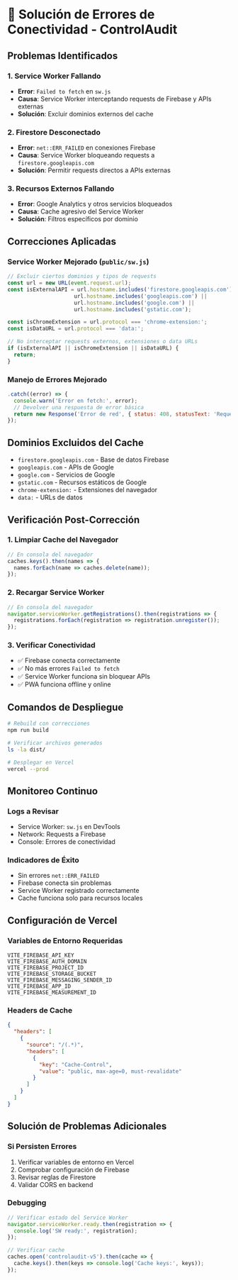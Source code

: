 # 🔧 Solución de Errores de Conectividad - ControlAudit

## Problemas Identificados

### 1. Service Worker Fallando
- **Error**: `Failed to fetch` en `sw.js`
- **Causa**: Service Worker interceptando requests de Firebase y APIs externas
- **Solución**: Excluir dominios externos del cache

### 2. Firestore Desconectado
- **Error**: `net::ERR_FAILED` en conexiones Firebase
- **Causa**: Service Worker bloqueando requests a `firestore.googleapis.com`
- **Solución**: Permitir requests directos a APIs externas

### 3. Recursos Externos Fallando
- **Error**: Google Analytics y otros servicios bloqueados
- **Causa**: Cache agresivo del Service Worker
- **Solución**: Filtros específicos por dominio

## Correcciones Aplicadas

### Service Worker Mejorado (`public/sw.js`)

```javascript
// Excluir ciertos dominios y tipos de requests
const url = new URL(event.request.url);
const isExternalAPI = url.hostname.includes('firestore.googleapis.com') || 
                     url.hostname.includes('googleapis.com') ||
                     url.hostname.includes('google.com') ||
                     url.hostname.includes('gstatic.com');

const isChromeExtension = url.protocol === 'chrome-extension:';
const isDataURL = url.protocol === 'data:';

// No interceptar requests externos, extensiones o data URLs
if (isExternalAPI || isChromeExtension || isDataURL) {
  return;
}
```

### Manejo de Errores Mejorado

```javascript
.catch((error) => {
  console.warn('Error en fetch:', error);
  // Devolver una respuesta de error básica
  return new Response('Error de red', { status: 408, statusText: 'Request Timeout' });
});
```

## Dominios Excluidos del Cache

- `firestore.googleapis.com` - Base de datos Firebase
- `googleapis.com` - APIs de Google
- `google.com` - Servicios de Google
- `gstatic.com` - Recursos estáticos de Google
- `chrome-extension:` - Extensiones del navegador
- `data:` - URLs de datos

## Verificación Post-Corrección

### 1. Limpiar Cache del Navegador
```javascript
// En consola del navegador
caches.keys().then(names => {
  names.forEach(name => caches.delete(name));
});
```

### 2. Recargar Service Worker
```javascript
// En consola del navegador
navigator.serviceWorker.getRegistrations().then(registrations => {
  registrations.forEach(registration => registration.unregister());
});
```

### 3. Verificar Conectividad
- ✅ Firebase conecta correctamente
- ✅ No más errores `Failed to fetch`
- ✅ Service Worker funciona sin bloquear APIs
- ✅ PWA funciona offline y online

## Comandos de Despliegue

```bash
# Rebuild con correcciones
npm run build

# Verificar archivos generados
ls -la dist/

# Desplegar en Vercel
vercel --prod
```

## Monitoreo Continuo

### Logs a Revisar
- Service Worker: `sw.js` en DevTools
- Network: Requests a Firebase
- Console: Errores de conectividad

### Indicadores de Éxito
- Sin errores `net::ERR_FAILED`
- Firebase conecta sin problemas
- Service Worker registrado correctamente
- Cache funciona solo para recursos locales

## Configuración de Vercel

### Variables de Entorno Requeridas
```
VITE_FIREBASE_API_KEY
VITE_FIREBASE_AUTH_DOMAIN
VITE_FIREBASE_PROJECT_ID
VITE_FIREBASE_STORAGE_BUCKET
VITE_FIREBASE_MESSAGING_SENDER_ID
VITE_FIREBASE_APP_ID
VITE_FIREBASE_MEASUREMENT_ID
```

### Headers de Cache
```json
{
  "headers": [
    {
      "source": "/(.*)",
      "headers": [
        {
          "key": "Cache-Control",
          "value": "public, max-age=0, must-revalidate"
        }
      ]
    }
  ]
}
```

## Solución de Problemas Adicionales

### Si Persisten Errores
1. Verificar variables de entorno en Vercel
2. Comprobar configuración de Firebase
3. Revisar reglas de Firestore
4. Validar CORS en backend

### Debugging
```javascript
// Verificar estado del Service Worker
navigator.serviceWorker.ready.then(registration => {
  console.log('SW ready:', registration);
});

// Verificar cache
caches.open('controlaudit-v5').then(cache => {
  cache.keys().then(keys => console.log('Cache keys:', keys));
});
```
